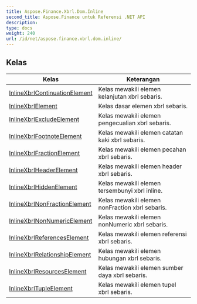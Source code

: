 ```yaml
---
title: Aspose.Finance.Xbrl.Dom.Inline
second_title: Aspose.Finance untuk Referensi .NET API
description: 
type: docs
weight: 240
url: /id/net/aspose.finance.xbrl.dom.inline/
---
```



## Kelas

| Kelas | Keterangan |
| --- | --- |
| [InlineXbrlContinuationElement](./inlinexbrlcontinuationelement/) | Kelas mewakili elemen kelanjutan xbrl sebaris. |
| [InlineXbrlElement](./inlinexbrlelement/) | Kelas dasar elemen xbrl sebaris. |
| [InlineXbrlExcludeElement](./inlinexbrlexcludeelement/) | Kelas mewakili elemen pengecualian xbrl sebaris. |
| [InlineXbrlFootnoteElement](./inlinexbrlfootnoteelement/) | Kelas mewakili elemen catatan kaki xbrl sebaris. |
| [InlineXbrlFractionElement](./inlinexbrlfractionelement/) | Kelas mewakili elemen pecahan xbrl sebaris. |
| [InlineXbrlHeaderElement](./inlinexbrlheaderelement/) | Kelas mewakili elemen header xbrl sebaris. |
| [InlineXbrlHiddenElement](./inlinexbrlhiddenelement/) | Kelas mewakili elemen tersembunyi xbrl inline. |
| [InlineXbrlNonFractionElement](./inlinexbrlnonfractionelement/) | Kelas mewakili elemen nonFraction xbrl sebaris. |
| [InlineXbrlNonNumericElement](./inlinexbrlnonnumericelement/) | Kelas mewakili elemen nonNumeric xbrl sebaris. |
| [InlineXbrlReferencesElement](./inlinexbrlreferenceselement/) | Kelas mewakili elemen referensi xbrl sebaris. |
| [InlineXbrlRelationshipElement](./inlinexbrlrelationshipelement/) | Kelas mewakili elemen hubungan xbrl sebaris. |
| [InlineXbrlResourcesElement](./inlinexbrlresourceselement/) | Kelas mewakili elemen sumber daya xbrl sebaris. |
| [InlineXbrlTupleElement](./inlinexbrltupleelement/) | Kelas mewakili elemen tupel xbrl sebaris. |


